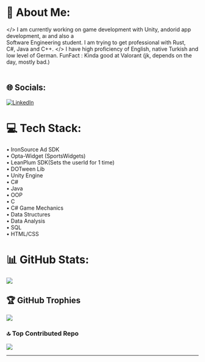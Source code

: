 # 💫 About Me:
 </> I am currently working on game development with Unity, andorid app development, aı and also a <br>Software Engineering student. I am trying to get professional with Rust, <br>C#, Java and C++.   </>   I have high proficiency of English, native Turkish and <br>low level of German. FunFact : Kinda good at Valorant (jk, depends on the day, mostly bad.)<br><br>


## 🌐 Socials:
[![LinkedIn](https://img.shields.io/badge/LinkedIn-%230077B5.svg?logo=linkedin&logoColor=white)](https://linkedin.com/in/www.linkedin.com/in/beren-elçin-polat-078829245) 

# 💻 Tech Stack:
• IronSource Ad SDK <br>
• Opta-Widget (SportsWidgets) <br>
• LeanPlum SDK(Sets the userId for 1 time) <br>
• DOTween Lib <br>
• Unity Engine <br>
• C# <br>
• Java <br>
• OOP <br>
• C <br>
• C# Game Mechanics <br>
• Data Structures <br>
• Data Analysis <br>
• SQL <br>
• HTML/CSS


# 📊 GitHub Stats:
![](https://github-readme-streak-stats.herokuapp.com/?user=berenpolat&theme=dark&hide_border=false)<br/>


## 🏆 GitHub Trophies
![](https://github-profile-trophy.vercel.app/?username=berenpolat&theme=radical&no-frame=false&no-bg=true&margin-w=4)


### 🔝 Top Contributed Repo
![](https://github-contributor-stats.vercel.app/api?username=berenpolat&limit=5&theme=dark&combine_all_yearly_contributions=true)


---


